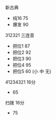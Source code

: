 新古典 
- 纯16 75
- 爆发 90

312321 三连音
- 把位1 87
- 把位2 92
- 把位3 90
- 把位4 95
- 把位5 60 (小 中 无)

41234321 16分
- 65

扫拨 16分
- 75